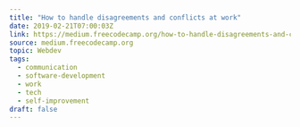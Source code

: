 ```yaml
---
title: "How to handle disagreements and conflicts at work"
date: 2019-02-21T07:00:03Z
link: https://medium.freecodecamp.org/how-to-handle-disagreements-and-conflicts-at-work-a6654e15632c?source=rss----336d898217ee---4
source: medium.freecodecamp.org
topic: Webdev
tags:
  - communication
  - software-development
  - work
  - tech
  - self-improvement
draft: false
---
```

